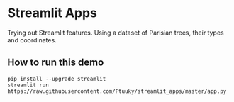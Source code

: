 # Streamlit Apps

Trying out Streamlit features.
Using a dataset of Parisian trees, their types and coordinates.


## How to run this demo
```
pip install --upgrade streamlit
streamlit run https://raw.githubusercontent.com/Ftuuky/streamlit_apps/master/app.py
```
